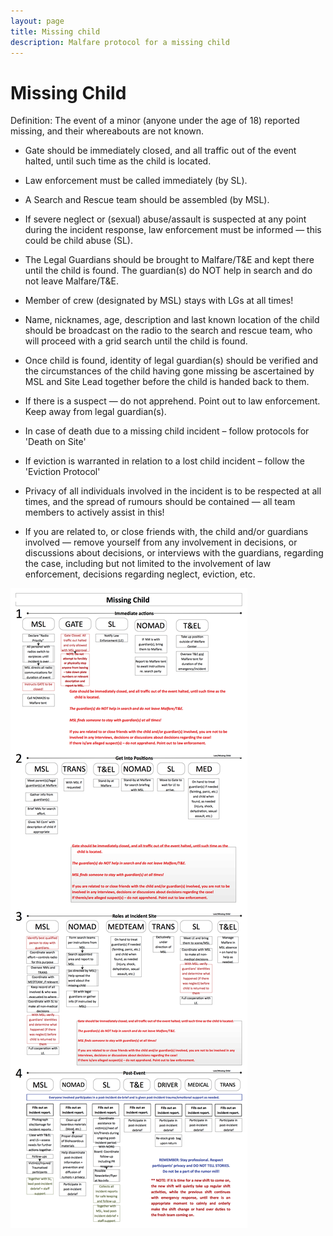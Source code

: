 ```yaml
---
layout: page
title: Missing child
description: Malfare protocol for a missing child
---
```

# Missing Child

Definition: The event of a minor (anyone under the age of 18) reported
missing, and their whereabouts are not known.

- Gate should be immediately closed, and all traffic out of the event
    halted, until such time as the child is located.

- Law enforcement must be called immediately (by SL).

- A Search and Rescue team should be assembled (by MSL).

- If severe neglect or (sexual) abuse/assault is suspected at any
    point during the incident response, law enforcement must be
    informed &mdash; this could be child abuse (SL).

- The Legal Guardians should be brought to Malfare/T&E and kept there
    until the child is found. The guardian(s) do NOT help in search
    and do not leave Malfare/T&E.

- Member of crew (designated by MSL) stays with LGs at all times!

- Name, nicknames, age, description and last known location of the
    child should be broadcast on the radio to the search and rescue
    team, who will proceed with a grid search until the child is
    found.

- Once child is found, identity of legal guardian(s) should be
    verified and the circumstances of the child having gone missing be
    ascertained by MSL and Site Lead together before the child is
    handed back to them.

- If there is a suspect &mdash; do not apprehend. Point out to law
    enforcement. Keep away from legal guardian(s).

- In case of death due to a missing child incident &ndash; follow protocols
    for 'Death on Site'

- If eviction is warranted in relation to a lost child incident
    &ndash; follow the 'Eviction Protocol'

- Privacy of all individuals involved in the incident is to be
    respected at all times, and the spread of rumours should be
    contained &mdash; all team members to actively assist in this!

- If you are related to, or close friends with, the child and/or
    guardians involved &mdash; remove yourself from any involvement in
    decisions, or discussions about decisions, or interviews with the
    guardians, regarding the case, including but not limited to the
    involvement of law enforcement, decisions regarding neglect,
    eviction, etc.

![Lost or missing child](img/lmc.png "Lost or missing child")
­­­
